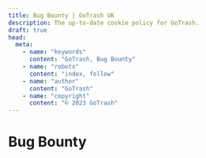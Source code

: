 ```yaml
---
title: Bug Bounty | GoTrash UK
description: The up-to-date cookie policy for GoTrash.
draft: true
head:
  meta:
    - name: "keywords"
      content: "GoTrash, Bug Bounty"
    - name: "robots"
      content: "index, follow"
    - name: "author"
      content: "GoTrash"
    - name: "copyright"
      content: "© 2023 GoTrash"
---
```


# Bug Bounty
